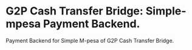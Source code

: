 # G2P Cash Transfer Bridge: Simple-mpesa Payment Backend.

Payment Backend for Simple M-pesa of G2P Cash Transfer Bridge.
